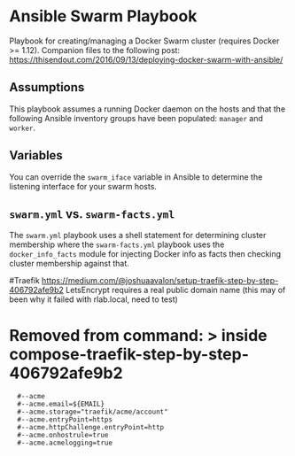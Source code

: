 # Ansible Swarm Playbook

Playbook for creating/managing a Docker Swarm cluster (requires Docker >= 1.12).
Companion files to the following post: https://thisendout.com/2016/09/13/deploying-docker-swarm-with-ansible/
## Assumptions
This playbook assumes a running Docker daemon on the hosts and that the following Ansible inventory groups have been populated: `manager` and `worker`.
## Variables
You can override the `swarm_iface` variable in Ansible to determine the listening interface for your swarm hosts.
## `swarm.yml` vs. `swarm-facts.yml`
The `swarm.yml` playbook uses a shell statement for determining cluster membership where the `swarm-facts.yml` playbook uses the `docker_info_facts` module for injecting Docker info as facts then checking cluster membership against that.

#Traefik
https://medium.com/@joshuaavalon/setup-traefik-step-by-step-406792afe9b2
LetsEncrypt requires a real public domain name (this may of been why it failed with rlab.local, need to test)


# Removed from command: > inside compose-traefik-step-by-step-406792afe9b2
      #--acme
      #--acme.email=${EMAIL}
      #--acme.storage="traefik/acme/account"
      #--acme.entryPoint=https
      #--acme.httpChallenge.entryPoint=http
      #--acme.onhostrule=true
      #--acme.acmelogging=true


